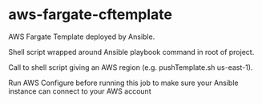 # aws-fargate-cftemplate
AWS Fargate Template deployed by Ansible.

Shell script wrapped around Ansible playbook command in root of project.

Call to shell script giving an AWS region (e.g. pushTemplate.sh us-east-1).

Run AWS Configure before running this job to make sure your Ansible instance can connect to your AWS account
